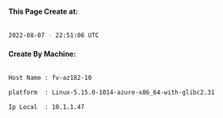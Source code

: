 
   
#### This Page Create at:

```bash

2022-08-07 - 22:51:06 UTC

```

#### Create By Machine:

```bash

Host Name : fv-az182-10

platform  : Linux-5.15.0-1014-azure-x86_64-with-glibc2.31

Ip Local  : 10.1.1.47

```

